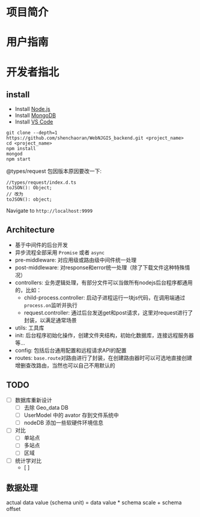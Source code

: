 # 项目简介

# 用户指南

# 开发者指北
## install
- Install [Node.js](https://nodejs.org/en/)
- Install [MongoDB](https://docs.mongodb.com/manual/installation/)
- Install [VS Code](https://code.visualstudio.com/)

```
git clone --depth=1 https://github.com/shenchaoran/WebNJGIS_backend.git <project_name>
cd <project_name>
npm install
mongod
npm start
```

@types/request 包因版本原因要改一下:
```
//types/request/index.d.ts
toJSON(): Object;
// 改为
toJSON(): object;
```

Navigate to `http://localhost:9999`

## Architecture
- 基于中间件的后台开发
- 异步流程全部采用 `Promise` 或者 `async`
- pre-middleware: 对应用级或路由级中间件统一处理
- post-middleware: 对response和error统一处理（除了下载文件这种特殊情况）
- controllers: 业务逻辑处理，有部分文件可以当做所有nodejs后台程序都通用的，比如：
    - child-process.controller: 启动子进程运行一块js代码，在调用端通过`process.on`监听并执行
    - request.controller: 通过后台发送get和post请求，这里对request进行了封装，以满足通常场景
- utils: 工具库
- init: 后台程序初始化操作，创建文件夹结构，初始化数据库，连接远程服务器等...
- config: 包括后台通用配置和远程请求API的配置
- routes: `base.route`对路由进行了封装，在创建路由器时可以可选地直接创建增删查改路由，当然也可以自己不用默认的

## TODO
- [ ] 数据库重新设计
  - [ ] 去除 Geo_data DB
  - [ ] UserModel 中的 avator 存到文件系统中
  - [ ] nodeDB 添加一些软硬件环境信息
- [ ] 对比
  - [ ] 单站点
  - [ ] 多站点
  - [ ] 区域
- [ ] 统计学对比
  - [ ] 

## 数据处理
actual data value (schema unit) = data value * schema scale + schema offset